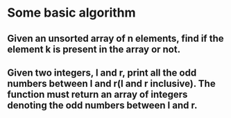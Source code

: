 # Some basic algorithm

## Given an unsorted array of n elements, find if the element k is present in the array or not.

## Given two integers, l and r, print all the odd numbers between l and r(l and r inclusive). The function must return an array of integers denoting the odd numbers between l and r.

